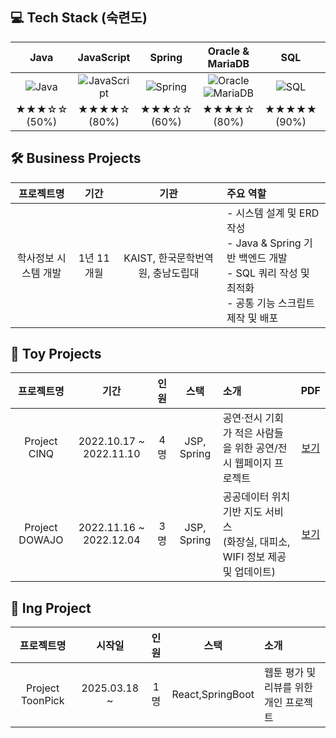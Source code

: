 ## 💻 Tech Stack (숙련도)

| Java | JavaScript | Spring | Oracle & MariaDB | SQL | Script |
|:----:|:----------:|:------:|:----------------:|:---:|:------:|
| ![Java](https://img.shields.io/badge/Java-007396?style=for-the-badge&logo=java&logoColor=white) | ![JavaScript](https://img.shields.io/badge/JavaScript-F7DF1E?style=for-the-badge&logo=javascript&logoColor=black) | ![Spring](https://img.shields.io/badge/Spring-6DB33F?style=for-the-badge&logo=spring&logoColor=white) | ![Oracle](https://img.shields.io/badge/Oracle-F80000?style=for-the-badge&logo=oracle&logoColor=white) <br> ![MariaDB](https://img.shields.io/badge/MariaDB-003545?style=for-the-badge&logo=mariadb&logoColor=white) | ![SQL](https://img.shields.io/badge/SQL-336791?style=for-the-badge&logo=postgresql&logoColor=white) | ![Script](https://img.shields.io/badge/Script-4B8BBE?style=for-the-badge&logo=code&logoColor=white) |
| ★★★☆☆ (50%) | ★★★★☆ (80%) | ★★★☆☆ (60%) | ★★★★☆ (80%) | ★★★★★ (90%) | ★★★★☆ (80%) |


## 🛠️ Business Projects

| 프로젝트명 | 기간 | 기관 | 주요 역할 |
|:----------:|:----:|:----:|:----------|
| 학사정보 시스템 개발 | 1년 11개월 | KAIST, 한국문학번역원, 충남도립대 | - 시스템 설계 및 ERD 작성 <br> - Java & Spring 기반 백엔드 개발 <br> - SQL 쿼리 작성 및 최적화 <br> - 공통 기능 스크립트 제작 및 배포 |


## 🧪 Toy Projects

| 프로젝트명 | 기간 | 인원 | 스택 | 소개 | PDF |
|:----------:|:----:|:----:|:----:|:-----|:----:|
| Project CINQ | 2022.10.17 ~ 2022.11.10 | 4명 | JSP, Spring | 공연·전시 기회가 적은 사람들을 위한 공연/전시 웹페이지 프로젝트 | [보기](docs/project_CINQ.pdf) |
| Project DOWAJO | 2022.11.16 ~ 2022.12.04 | 3명 | JSP, Spring | 공공데이터 위치 기반 지도 서비스 <br> (화장실, 대피소, WIFI 정보 제공 및 업데이트) | [보기](docs/project_DOWAJO.pdf) |

## 🚧 Ing Project

| 프로젝트명 | 시작일 | 인원 | 스택 | 소개 |
|:----------:|:------:|:----:|:--:|:-----|
| Project ToonPick | 2025.03.18 ~ | 1명 | React,SpringBoot | 웹툰 평가 및 리뷰를 위한 개인 프로젝트 |
